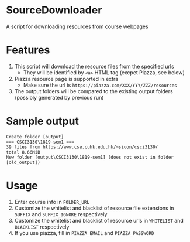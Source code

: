 # SourceDownloader

A script for downloading resources from course webpages

# Features
1. This script will download the resource files from the specified urls
    - They will be identified by `<a>` HTML tag (excpet Piazza, see below)
2. Piazza resource page is supported in extra
    - Make sure the url is `https://piazza.com/XXX/YYY/ZZZ/resources`
3. The output folders will be compared to the existing output folders (possibly generated by previous run)

# Sample output
```
Create folder [output]
=== CSCI3130\1819-sem1 ===
39 files from https://www.cse.cuhk.edu.hk/~siuon/csci3130/
total 8.66MiB
New folder [output\CSCI3130\1819-sem1] (does not exist in folder [old_output])
```

# Usage
1. Enter course info in `FOLDER_URL`
2. Customize the whitelist and blacklist of resource file extensions in `SUFFIX` and `SUFFIX_IGNORE` respectively
3. Customize the whitelist and blacklist of resource urls in `WHITELIST` and `BLACKLIST` respectively
4. If you use piazza, fill in `PIAZZA_EMAIL` and `PIAZZA_PASSWORD`
